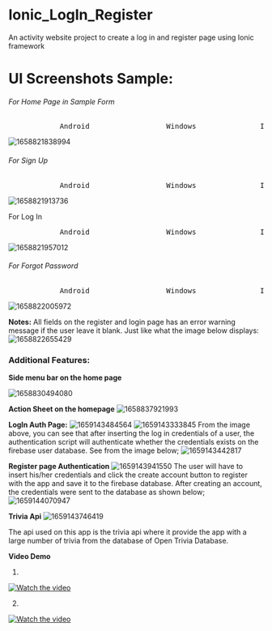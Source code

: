 # Ionic_LogIn_Register

An activity website project to create a log in and register page using Ionic framework

# UI Screenshots Sample:

###### For Home Page in Sample Form

<pre>            Android 		 		  Windows 				IOS</pre>

![1658821838994](image/README/1658821838994.png)

###### For Sign Up

<pre>            Android 		 		  Windows 				IOS</pre>

![1658821913736](image/README/1658821913736.png)

For Log In

<pre>            Android 		 		  Windows 				IOS</pre>

![1658821957012](image/README/1658821957012.png)

###### For Forgot Password

<pre>            Android 		 		  Windows 				IOS</pre>

![1658822005972](image/README/1658822005972.png)

**Notes:**
All fields on the register and login page has an error warning message if the user leave it blank. Just like what the image below displays:
![1658822655429](image/README/1658822655429.png)

### Additional Features:

**Side menu bar on the home page**

![1658830494080](image/README/1658830494080.png)

**Action Sheet on the homepage**
![1658837921993](image/README/1658837921993.png)


**LogIn Auth Page:**
![1659143484564](image/README/1659143484564.png)
![1659143333845](image/README/1659143333845.png)
From the image above, you can see that after inserting the log in credentials of a user, the authentication script will authenticate whether the credentials exists on the firebase user database. See from the image below;
![1659143442817](image/README/1659143442817.png)

**Register page Authentication**
![1659143941550](image/README/1659143941550.png)
The user will have to insert his/her credentials and click the create account button to register with the app and save it to the firebase database. After creating an account, the credentials were sent to the database as shown below;
![1659144070947](image/README/1659144070947.png)

**Trivia Api**
![1659143746419](image/README/1659143746419.png)

The api used on this app is the trivia api where it provide the app with a large number of trivia from the database of Open Trivia Database.

**Video Demo**

1. 

[![Watch the video](https://github.com/Gabriel19-00477/Ionic_LogIn_Register/blob/master/image/mq1.jpg)](https://www.youtube.com/watch?v=xIzPb-uVxlc)

2.
[![Watch the video](https://github.com/Gabriel19-00477/Ionic_LogIn_Register/blob/master/image/Screenshot%202022-07-30%20092605.png)](https://youtu.be/zrZdW5bxoac)